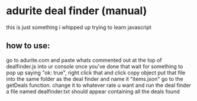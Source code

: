 # adurite deal finder (manual)
this is just something i whipped up trying to learn javascript

## how to use:
go to adurite.com and paste whats commented out at the top of dealfinder.js into ur console
once you've done that wait for something to pop up saying "ok: true", right click that and click copy object
put that file into the same folder as the deal finder and name it "items.json"
go to the getDeals function. change it to whatever rate u want and run the deal finder
a file named dealfinder.txt should appear containing all the deals found
